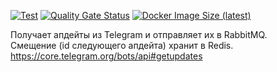 [![Test](https://github.com/mail2telegram/bot-receiver/workflows/Build/badge.svg)](https://github.com/mail2telegram/bot-receiver/actions?query=workflow%3ABuild)
[![Quality Gate Status](https://sonarcloud.io/api/project_badges/measure?project=mail2telegram_bot-receiver&metric=alert_status)](https://sonarcloud.io/dashboard?id=mail2telegram_bot-receiver)
[![Docker Image Size (latest)](https://img.shields.io/docker/image-size/mail2telegram/bot-receiver/latest)](https://hub.docker.com/repository/docker/mail2telegram/bot-receiver)

Получает апдейты из Telegram и отправляет их в RabbitMQ.  
Смещение (id следующего апдейта) хранит в Redis.  
https://core.telegram.org/bots/api#getupdates
